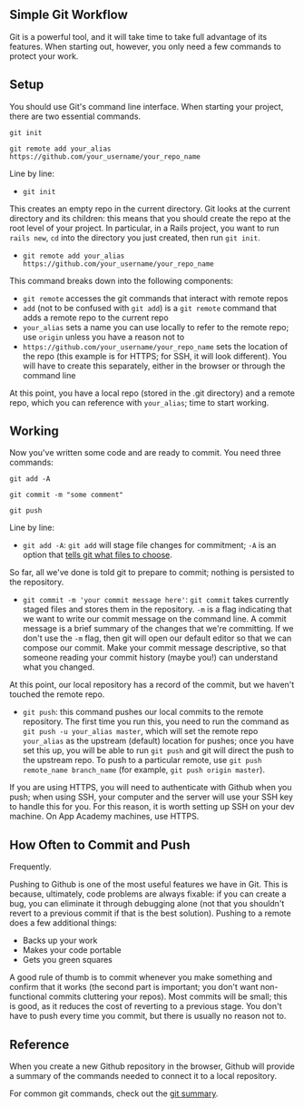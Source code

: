 ## Simple Git Workflow

Git is a powerful tool, and it will take time to take full advantage of its
features. When starting out, however, you only need a few commands to protect
your work.

## Setup

You should use Git's command line interface. When starting your project, there
are two essential commands.

`git init`

`git remote add your_alias https://github.com/your_username/your_repo_name`

Line by line:

* `git init`

This creates an empty repo in the current directory. Git looks at the current
directory and its children: this means that you should create the repo at the
root level of your project. In particular, in a Rails project, you want to run
`rails new`, `cd` into the directory you just created, then run `git init`.

* `git remote add your_alias https://github.com/your_username/your_repo_name`

This command breaks down into the following components:

* `git remote` accesses the git commands that interact with remote repos
* `add` (not to be confused with `git add`) is a `git remote` command that adds
a remote repo to the current repo
* `your_alias` sets a name you can use locally to refer to the remote repo; use
`origin` unless you have a reason not to
* `https://github.com/your_username/your_repo_name` sets the location of the
repo (this example is for HTTPS; for SSH, it will look different). You will have
to create this separately, either in the browser or through the command line

At this point, you have a local repo (stored in the .git directory) and a remote
repo, which you can reference with `your_alias`; time to start working.

## Working

Now you've written some code and are ready to commit. You need three commands:

`git add -A`

`git commit -m "some comment"`

`git push`

Line by line:

* `git add -A`: `git add` will stage file changes for commitment; `-A` is an
option that [tells git what files to choose](git-add.md).

So far, all we've done is told git to prepare to commit; nothing is persisted to
the repository.

* `git commit -m 'your commit message here'`: `git commit` takes currently staged
files and stores them in the repository. `-m` is a flag indicating that we want
to write our commit message on the command line. A commit message is a brief
summary of the changes that we're committing. If we don't use the `-m` flag,
then git will open our default editor so that we can compose our commit. Make
your commit message descriptive, so that someone reading your commit history
(maybe you!) can understand what you changed.

At this point, our local repository has a record of the commit, but we haven't
touched the remote repo.

* `git push`: this command pushes our local commits to the remote repository.
The first time you run this, you need to run the command as
`git push -u your_alias master`, which will set the remote repo `your_alias` as
the upstream (default) location for pushes; once you have set this up, you will
be able to run `git push` and git will direct the push to the upstream repo. To
push to a particular remote, use `git push remote_name branch_name` (for
  example, `git push origin master`).

If you are using HTTPS, you will need to authenticate with Github when you push;
when using SSH, your computer and the server will use your SSH key to handle
this for you. For this reason, it is worth setting up SSH on your dev machine.
On App Academy machines, use HTTPS.

## How Often to Commit and Push

Frequently.

Pushing to Github is one of the most useful features we have in Git. This is
because, ultimately, code problems are always fixable: if you can create a bug,
you can eliminate it through debugging alone (not that you shouldn't revert to
a previous commit if that is the best solution). Pushing to a remote does a few
additional things:

* Backs up your work
* Makes your code portable
* Gets you green squares

A good rule of thumb is to commit whenever you make something and confirm that
it works (the second part is important; you don't want non-functional commits
cluttering your repos). Most commits will be small; this is good, as it reduces
the cost of reverting to a previous stage. You don't have to push every time you
commit, but there is usually no reason not to.

## Reference

When you create a new Github repository in the browser, Github will provide a
summary of the commands needed to connect it to a local repository.

For common git commands, check out the
[git summary](git-summary.md).
